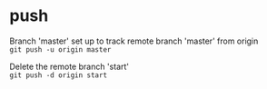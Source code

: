 # push

Branch 'master' set up to track remote branch 'master' from origin  
`git push -u origin master`

Delete the remote branch 'start'  
`git push -d origin start`

